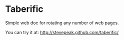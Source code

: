 Taberific
=========

Simple web doc for rotating any number of web pages.

You can try it at: http://stevepeak.github.com/taberific/
